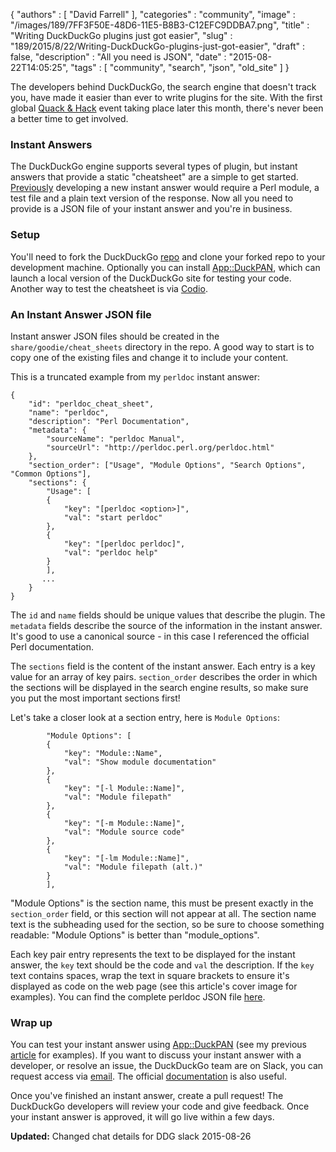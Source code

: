 {
   "authors" : [
      "David Farrell"
   ],
   "categories" : "community",
   "image" : "/images/189/7FF3F50E-48D6-11E5-B8B3-C12EFC9DDBA7.png",
   "title" : "Writing DuckDuckGo plugins just got easier",
   "slug" : "189/2015/8/22/Writing-DuckDuckGo-plugins-just-got-easier",
   "draft" : false,
   "description" : "All you need is JSON",
   "date" : "2015-08-22T14:05:25",
   "tags" : [
      "community",
      "search",
      "json",
      "old_site"
   ]
}


The developers behind DuckDuckGo, the search engine that doesn't track you, have made it easier than ever to write plugins for the site. With the first global [Quack & Hack](https://duck.co/blog/post/196/the-first-global-quack-hack) event taking place later this month, there's never been a better time to get involved.

### Instant Answers

The DuckDuckGo engine supports several types of plugin, but instant answers that provide a static "cheatsheet" are a simple to get started. [Previously](http://perltricks.com/article/169/2015/4/20/Writing-DuckDuckGo-instant-answers-is-easy) developing a new instant answer would require a Perl module, a test file and a plain text version of the response. Now all you need to provide is a JSON file of your instant answer and you're in business.

### Setup

You'll need to fork the DuckDuckGo [repo](https://github.com/duckduckgo/zeroclickinfo-goodies) and clone your forked repo to your development machine. Optionally you can install [App::DuckPAN](https://metacpan.org/pod/App::DuckPAN), which can launch a local version of the DuckDuckGo site for testing your code. Another way to test the cheatsheet is via [Codio](https://vimeo.com/132712266).

### An Instant Answer JSON file

Instant answer JSON files should be created in the `share/goodie/cheat_sheets` directory in the repo. A good way to start is to copy one of the existing files and change it to include your content.

This is a truncated example from my `perldoc` instant answer:

``` prettyprint
{
    "id": "perldoc_cheat_sheet",
    "name": "perldoc",
    "description": "Perl Documentation",
    "metadata": {
        "sourceName": "perldoc Manual",
        "sourceUrl": "http://perldoc.perl.org/perldoc.html"
    },
    "section_order": ["Usage", "Module Options", "Search Options", "Common Options"],
    "sections": {
        "Usage": [
        {
            "key": "[perldoc <option>]",
            "val": "start perldoc"
        },
        {
            "key": "[perldoc perldoc]",
            "val": "perldoc help"
        }
        ],
       ...
    }
}
```

The `id` and `name` fields should be unique values that describe the plugin. The `metadata` fields describe the source of the information in the instant answer. It's good to use a canonical source - in this case I referenced the official Perl documentation.

The `sections` field is the content of the instant answer. Each entry is a key value for an array of key pairs. `section_order` describes the order in which the sections will be displayed in the search engine results, so make sure you put the most important sections first!

Let's take a closer look at a section entry, here is `Module Options`:

``` prettyprint
        "Module Options": [
        {
            "key": "Module::Name",
            "val": "Show module documentation"
        },
        {
            "key": "[-l Module::Name]",
            "val": "Module filepath"
        },
        {
            "key": "[-m Module::Name]",
            "val": "Module source code"
        },
        {
            "key": "[-lm Module::Name]",
            "val": "Module filepath (alt.)"
        }
        ],
```

"Module Options" is the section name, this must be present exactly in the `section_order` field, or this section will not appear at all. The section name text is the subheading used for the section, so be sure to choose something readable: "Module Options" is better than "module\_options".

Each key pair entry represents the text to be displayed for the instant answer, the `key` text should be the code and `val` the description. If the `key` text contains spaces, wrap the text in square brackets to ensure it's displayed as code on the web page (see this article's cover image for examples). You can find the complete perldoc JSON file [here](https://github.com/duckduckgo/zeroclickinfo-goodies/blob/master/share/goodie/cheat_sheets/json/perldoc.json).

### Wrap up

You can test your instant answer using [App::DuckPAN](https://metacpan.org/pod/App::DuckPAN) (see my previous [article](http://perltricks.com/article/169/2015/4/20/Writing-DuckDuckGo-instant-answers-is-easy) for examples). If you want to discuss your instant answer with a developer, or resolve an issue, the DuckDuckGo team are on Slack, you can request access via [email](mailto:QuackSlack@duckduckgo.com?subject=AddMe). The official [documentation](https://duck.co/duckduckhack/goodie_overview) is also useful.

Once you've finished an instant answer, create a pull request! The DuckDuckGo developers will review your code and give feedback. Once your instant answer is approved, it will go live within a few days.

**Updated:** Changed chat details for DDG slack 2015-08-26

